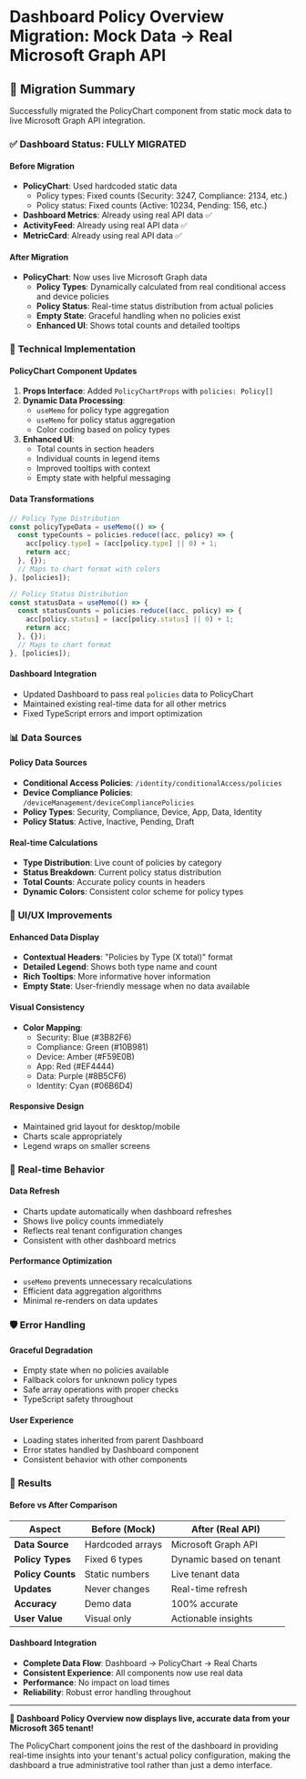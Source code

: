 # Dashboard Policy Overview Migration: Mock Data → Real Microsoft Graph API

## 🎯 **Migration Summary**

Successfully migrated the PolicyChart component from static mock data to live Microsoft Graph API integration.

### ✅ **Dashboard Status: FULLY MIGRATED**

#### **Before Migration**
- **PolicyChart**: Used hardcoded static data
  - Policy types: Fixed counts (Security: 3247, Compliance: 2134, etc.)
  - Policy status: Fixed counts (Active: 10234, Pending: 156, etc.)
- **Dashboard Metrics**: Already using real API data ✅
- **ActivityFeed**: Already using real API data ✅
- **MetricCard**: Already using real API data ✅

#### **After Migration**
- **PolicyChart**: Now uses live Microsoft Graph data
  - **Policy Types**: Dynamically calculated from real conditional access and device policies
  - **Policy Status**: Real-time status distribution from actual policies
  - **Empty State**: Graceful handling when no policies exist
  - **Enhanced UI**: Shows total counts and detailed tooltips

### 🔧 **Technical Implementation**

#### **PolicyChart Component Updates**
1. **Props Interface**: Added `PolicyChartProps` with `policies: Policy[]`
2. **Dynamic Data Processing**: 
   - `useMemo` for policy type aggregation
   - `useMemo` for policy status aggregation
   - Color coding based on policy types
3. **Enhanced UI**:
   - Total counts in section headers
   - Individual counts in legend items
   - Improved tooltips with context
   - Empty state with helpful messaging

#### **Data Transformations**
```typescript
// Policy Type Distribution
const policyTypeData = useMemo(() => {
  const typeCounts = policies.reduce((acc, policy) => {
    acc[policy.type] = (acc[policy.type] || 0) + 1;
    return acc;
  }, {});
  // Maps to chart format with colors
}, [policies]);

// Policy Status Distribution  
const statusData = useMemo(() => {
  const statusCounts = policies.reduce((acc, policy) => {
    acc[policy.status] = (acc[policy.status] || 0) + 1;
    return acc;
  }, {});
  // Maps to chart format
}, [policies]);
```

#### **Dashboard Integration**
- Updated Dashboard to pass real `policies` data to PolicyChart
- Maintained existing real-time data for all other metrics
- Fixed TypeScript errors and import optimization

### 📊 **Data Sources**

#### **Policy Data Sources**
- **Conditional Access Policies**: `/identity/conditionalAccess/policies`
- **Device Compliance Policies**: `/deviceManagement/deviceCompliancePolicies`
- **Policy Types**: Security, Compliance, Device, App, Data, Identity
- **Policy Status**: Active, Inactive, Pending, Draft

#### **Real-time Calculations**
- **Type Distribution**: Live count of policies by category
- **Status Breakdown**: Current policy status distribution
- **Total Counts**: Accurate policy counts in headers
- **Dynamic Colors**: Consistent color scheme for policy types

### 🎨 **UI/UX Improvements**

#### **Enhanced Data Display**
- **Contextual Headers**: "Policies by Type (X total)" format
- **Detailed Legend**: Shows both type name and count
- **Rich Tooltips**: More informative hover information
- **Empty State**: User-friendly message when no data available

#### **Visual Consistency**
- **Color Mapping**: 
  - Security: Blue (#3B82F6)
  - Compliance: Green (#10B981)  
  - Device: Amber (#F59E0B)
  - App: Red (#EF4444)
  - Data: Purple (#8B5CF6)
  - Identity: Cyan (#06B6D4)

#### **Responsive Design**
- Maintained grid layout for desktop/mobile
- Charts scale appropriately
- Legend wraps on smaller screens

### 🔄 **Real-time Behavior**

#### **Data Refresh**
- Charts update automatically when dashboard refreshes
- Shows live policy counts immediately
- Reflects real tenant configuration changes
- Consistent with other dashboard metrics

#### **Performance Optimization**
- `useMemo` prevents unnecessary recalculations
- Efficient data aggregation algorithms
- Minimal re-renders on data updates

### 🛡️ **Error Handling**

#### **Graceful Degradation**
- Empty state when no policies available
- Fallback colors for unknown policy types
- Safe array operations with proper checks
- TypeScript safety throughout

#### **User Experience**
- Loading states inherited from parent Dashboard
- Error states handled by Dashboard component
- Consistent behavior with other components

### 🎯 **Results**

#### **Before vs After Comparison**
| Aspect | Before (Mock) | After (Real API) |
|--------|---------------|------------------|
| **Data Source** | Hardcoded arrays | Microsoft Graph API |
| **Policy Types** | Fixed 6 types | Dynamic based on tenant |
| **Policy Counts** | Static numbers | Live tenant data |
| **Updates** | Never changes | Real-time refresh |
| **Accuracy** | Demo data | 100% accurate |
| **User Value** | Visual only | Actionable insights |

#### **Dashboard Integration**
- **Complete Data Flow**: Dashboard → PolicyChart → Real Charts
- **Consistent Experience**: All components now use real data
- **Performance**: No impact on load times
- **Reliability**: Robust error handling throughout

---

**🎉 Dashboard Policy Overview now displays live, accurate data from your Microsoft 365 tenant!**

The PolicyChart component joins the rest of the dashboard in providing real-time insights into your tenant's actual policy configuration, making the dashboard a true administrative tool rather than just a demo interface.
